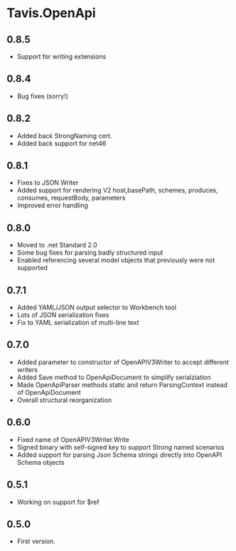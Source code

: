 # Tavis.OpenApi
## 0.8.5
- Support for writing extensions
## 0.8.4
- Bug fixes (sorry!)
## 0.8.2
- Added back StrongNaming cert.
- Added back support for net46
## 0.8.1
- Fixes to JSON Writer
- Added support for rendering V2 host,basePath, schemes, produces, consumes, requestBody, parameters
- Improved error handling
## 0.8.0
- Moved to .net Standard 2.0
- Some bug fixes for parsing badly structured input
- Enabled referencing several model objects that previously were not supported
## 0.7.1 
- Added YAML/JSON output selector to Workbench tool
- Lots of JSON serialization fixes
- Fix to YAML serialization of multi-line text
## 0.7.0
- Added parameter to constructor of OpenAPIV3Writer to accept different writers
- Added Save method to OpenApiDocument to simplify serialziation
- Made OpenApiParser methods static and return ParsingContext instead of OpenApiDocument
- Overall structural reorganization

## 0.6.0
- Fixed name of OpenAPIV3Writer.Write
- Signed binary with self-signed key to support Strong named scenarios
- Added support for parsing Json Schema strings directly into OpenAPI Schema objects

## 0.5.1
- Working on support for $ref

## 0.5.0
- First version. 